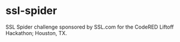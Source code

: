 # ssl-spider
SSL Spider challenge sponsored by SSL.com for the CodeRED Liftoff Hackathon; Houston, TX.
